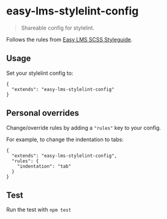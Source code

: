 # easy-lms-stylelint-config
> Shareable config for stylelint.

Follows the rules from  [Easy LMS SCSS Styleguide](https://github.com/quizworks/easy-lms-scss-styleguide).

## Usage

Set your stylelint config to:
```
{
  "extends": "easy-lms-stylelint-config"
}
```
## Personal overrides

Change/override rules by adding a `"rules"` key to your config.

For example, to change the indentation to tabs:

```
{
  "extends": "easy-lms-stylelint-config",
  "rules": {
    "indentation": "tab"
  }
}
```
## Test

Run the test with `npm test`
